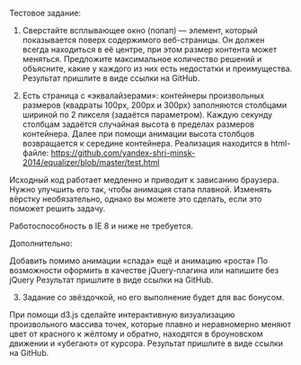 Тестовое задание:

1. Сверстайте всплывающее окно (попап) — элемент, который показывается поверх содержимого веб-страницы. 
  Он должен всегда находиться в её центре, при этом размер контента может меняться. 
  Предложите максимальное количество решений и объясните, какие у каждого из них есть недостатки и преимущества. 
  Результат пришлите в виде ссылки на GitHub.


2. Есть страница с «эквалайзерами»: контейнеры произвольных размеров (квадраты 100px, 200px и 300px) заполняются столбцами шириной по 2 пикселя (задаётся параметром). Каждую секунду столбцам задаётся случайная высота в пределах размеров контейнера. Далее при помощи анимации высота столбцов возвращается к середине контейнера.
  Реализация находится в html-файле: https://github.com/yandex-shri-minsk-2014/equalizer/blob/master/test.html
  
  Исходный код работает медленно и приводит к зависанию браузера. Нужно улучшить его так, чтобы анимация стала плавной. 
  Изменять вёрстку необязательно, однако вы можете это сделать, если это поможет решить задачу.
  
  Работоспособность в IE 8 и ниже не требуется.
  
  Дополнительно:
  
  Добавить помимо анимации «спада» ещё и анимацию «роста»
  По возможности оформить в качестве jQuery-плагина или напишите без jQuery
  Результат пришлите в виде ссылки на GitHub.


3. Задание со звёздочкой, но его выполнение будет для вас бонусом.

  При помощи d3.js сделайте интерактивную визуализацию произвольного массива точек, которые плавно и неравномерно меняют цвет от красного к жёлтому и обратно,
  находятся в броуновском движении и «убегают» от курсора. Результат пришлите в виде ссылки на GitHub.

